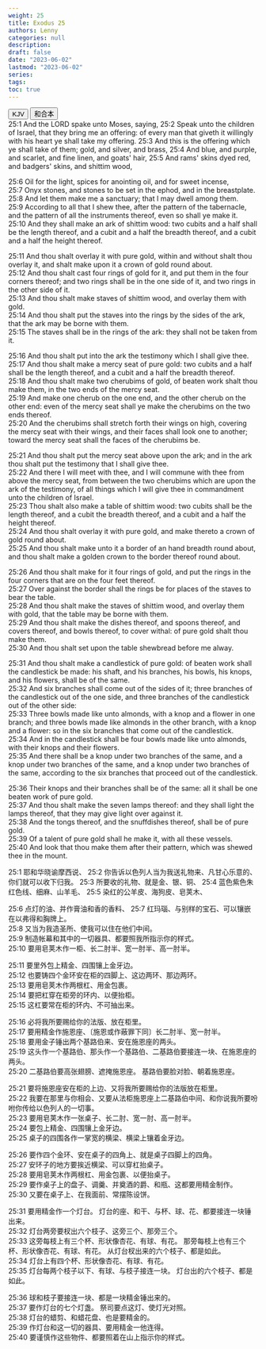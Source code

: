 ```yaml
---
weight: 25
title: Exodus 25
authors: Lenny
categories: null
description: 
draft: false
date: "2023-06-02"
lastmod: "2023-06-02"
series: 
tags: 
toc: true
---
```


<!--more-->

<!-- Tab links -->
<div class="tab">
  <button class="tablinks active" onclick="tablabel(event, 'english')">KJV</button>
  <button class="tablinks" onclick="tablabel(event, 'chinese')">和合本</button>
  
</div>

<!-- Tab content -->
<div id="english" class="tabcontent" style="display:block">
25:1 And the LORD spake unto Moses, saying,  
25:2 Speak unto the children of Israel, that they bring me an offering: of every man that giveth it willingly with his heart ye shall take my offering.  
25:3 And this is the offering which ye shall take of them; gold, and silver, and brass,  
25:4 And blue, and purple, and scarlet, and fine linen, and goats' hair,  
25:5 And rams' skins dyed red, and badgers' skins, and shittim wood,  

25:6 Oil for the light, spices for anointing oil, and for sweet incense,  
25:7 Onyx stones, and stones to be set in the ephod, and in the breastplate.  
25:8 And let them make me a sanctuary; that I may dwell among them.  
25:9 According to all that I shew thee, after the pattern of the tabernacle, and the pattern of all the instruments thereof, even so shall ye make it.  
25:10 And they shall make an ark of shittim wood: two cubits and a half shall be the length thereof, and a cubit and a half the breadth thereof, and a cubit and a half the height thereof.  

25:11 And thou shalt overlay it with pure gold, within and without shalt thou overlay it, and shalt make upon it a crown of gold round about.  
25:12 And thou shalt cast four rings of gold for it, and put them in the four corners thereof; and two rings shall be in the one side of it, and two rings in the other side of it.  
25:13 And thou shalt make staves of shittim wood, and overlay them with gold.  
25:14 And thou shalt put the staves into the rings by the sides of the ark, that the ark may be borne with them.  
25:15 The staves shall be in the rings of the ark: they shall not be taken from it.  

25:16 And thou shalt put into the ark the testimony which I shall give thee.  
25:17 And thou shalt make a mercy seat of pure gold: two cubits and a half shall be the length thereof, and a cubit and a half the breadth thereof.  
25:18 And thou shalt make two cherubims of gold, of beaten work shalt thou make them, in the two ends of the mercy seat.  
25:19 And make one cherub on the one end, and the other cherub on the other end: even of the mercy seat shall ye make the cherubims on the two ends thereof.  
25:20 And the cherubims shall stretch forth their wings on high, covering the mercy seat with their wings, and their faces shall look one to another; toward the mercy seat shall the faces of the cherubims be.  

25:21 And thou shalt put the mercy seat above upon the ark; and in the ark thou shalt put the testimony that I shall give thee.  
25:22 And there I will meet with thee, and I will commune with thee from above the mercy seat, from between the two cherubims which are upon the ark of the testimony, of all things which I will give thee in commandment unto the children of Israel.  
25:23 Thou shalt also make a table of shittim wood: two cubits shall be the length thereof, and a cubit the breadth thereof, and a cubit and a half the height thereof.  
25:24 And thou shalt overlay it with pure gold, and make thereto a crown of gold round about.  
25:25 And thou shalt make unto it a border of an hand breadth round about, and thou shalt make a golden crown to the border thereof round about.  

25:26 And thou shalt make for it four rings of gold, and put the rings in the four corners that are on the four feet thereof.  
25:27 Over against the border shall the rings be for places of the staves to bear the table.  
25:28 And thou shalt make the staves of shittim wood, and overlay them with gold, that the table may be borne with them.  
25:29 And thou shalt make the dishes thereof, and spoons thereof, and covers thereof, and bowls thereof, to cover withal: of pure gold shalt thou make them.  
25:30 And thou shalt set upon the table shewbread before me alway.  

25:31 And thou shalt make a candlestick of pure gold: of beaten work shall the candlestick be made: his shaft, and his branches, his bowls, his knops, and his flowers, shall be of the same.  
25:32 And six branches shall come out of the sides of it; three branches of the candlestick out of the one side, and three branches of the candlestick out of the other side:  
25:33 Three bowls made like unto almonds, with a knop and a flower in one branch; and three bowls made like almonds in the other branch, with a knop and a flower: so in the six branches that come out of the candlestick.  
25:34 And in the candlestick shall be four bowls made like unto almonds, with their knops and their flowers.  
25:35 And there shall be a knop under two branches of the same, and a knop under two branches of the same, and a knop under two branches of the same, according to the six branches that proceed out of the candlestick.  

25:36 Their knops and their branches shall be of the same: all it shall be one beaten work of pure gold.  
25:37 And thou shalt make the seven lamps thereof: and they shall light the lamps thereof, that they may give light over against it.  
25:38 And the tongs thereof, and the snuffdishes thereof, shall be of pure gold.  
25:39 Of a talent of pure gold shall he make it, with all these vessels.  
25:40 And look that thou make them after their pattern, which was shewed thee in the mount.  
</div>


<div id="chinese" class="tabcontent">
25:1 耶和华晓谕摩西说、
25:2 你告诉以色列人当为我送礼物来、凡甘心乐意的、你们就可以收下归我。  
25:3 所要收的礼物、就是金、银、铜、
25:4 蓝色紫色朱红色线、细麻、山羊毛、
25:5 染红的公羊皮、海狗皮、皂荚木、

25:6 点灯的油、并作膏油和香的香料、
25:7 红玛瑙、与别样的宝石、可以镶嵌在以弗得和胸牌上。  
25:8 又当为我造圣所、使我可以住在他们中间。  
25:9 制造帐幕和其中的一切器具、都要照我所指示你的样式。  
25:10 要用皂荚木作一柜、长二肘半、宽一肘半、高一肘半。  

25:11 要里外包上精金、四围镶上金牙边。  
25:12 也要铸四个金环安在柜的四脚上、这边两环、那边两环。  
25:13 要用皂荚木作两根杠、用金包裹。  
25:14 要把杠穿在柜旁的环内、以便抬柜。  
25:15 这杠要常在柜的环内、不可抽出来。  

25:16 必将我所要赐给你的法版、放在柜里。  
25:17 要用精金作施恩座、〔施恩或作蔽罪下同〕长二肘半、宽一肘半。  
25:18 要用金子锤出两个基路伯来、安在施恩座的两头。  
25:19 这头作一个基路伯、那头作一个基路伯、二基路伯要接连一块、在施恩座的两头。  
25:20 二基路伯要高张翅膀、遮掩施恩座。  基路伯要脸对脸、朝着施恩座。  

25:21 要将施恩座安在柜的上边、又将我所要赐给你的法版放在柜里。  
25:22 我要在那里与你相会、又要从法柜施恩座上二基路伯中间、和你说我所要吩咐你传给以色列人的一切事。  
25:23 要用皂荚木作一张桌子、长二肘、宽一肘、高一肘半。  
25:24 要包上精金、四围镶上金牙边。  
25:25 桌子的四围各作一掌宽的横梁、横梁上镶着金牙边。  

25:26 要作四个金环、安在桌子的四角上、就是桌子四脚上的四角。  
25:27 安环子的地方要挨近横梁、可以穿杠抬桌子。  
25:28 要用皂荚木作两根杠、用金包裹、以便抬桌子。  
25:29 要作桌子上的盘子、调羹、并奠酒的爵、和瓶、这都要用精金制作。  
25:30 又要在桌子上、在我面前、常摆陈设饼。  

25:31 要用精金作一个灯台。  灯台的座、和干、与杯、球、花、都要接连一块锤出来。  
25:32 灯台两旁要杈出六个枝子、这旁三个、那旁三个。  
25:33 这旁每枝上有三个杯、形状像杏花、有球、有花。  那旁每枝上也有三个杯、形状像杏花、有球、有花。  从灯台杈出来的六个枝子、都是如此。  
25:34 灯台上有四个杯、形状像杏花、有球、有花。  
25:35 灯台每两个枝子以下、有球、与枝子接连一块。  灯台出的六个枝子、都是如此。  

25:36 球和枝子要接连一块、都是一块精金锤出来的。  
25:37 要作灯台的七个灯盏。  祭司要点这灯、使灯光对照。  
25:38 灯台的蜡剪、和蜡花盘、也是要精金的。  
25:39 作灯台和这一切的器具、要用精金一他连得。  
25:40 要谨慎作这些物件、都要照着在山上指示你的样式。  

</div>


